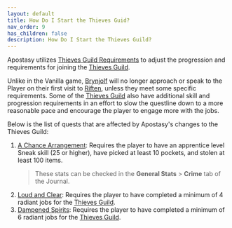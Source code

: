 ```yaml
---
layout: default
title: How Do I Start the Thieves Guid?
nav_order: 9
has_children: false
description: How Do I Start the Thieves Guild?
---
```


Apostasy utilizes [Thieves Guild Requirements](https://www.nexusmods.com/skyrimspecialedition/mods/33256) to adjust the progression and requirements for joining the [Thieves Guild](https://en.uesp.net/wiki/Skyrim:Thieves_Guild_(faction)).

Unlike in the Vanilla game, [Brynjolf](https://en.uesp.net/wiki/Skyrim:Brynjolf) will no longer approach or speak to the Player on their first visit to [Riften](https://en.uesp.net/wiki/Skyrim:Riften), unless they meet some specific requirements. Some of the [Thieves Guild](https://en.uesp.net/wiki/Skyrim:Thieves_Guild_(faction)) also have additional skill and progression requirements in an effort to slow the questline down to a more reasonable pace and encourage the player to engage more with the jobs.

Below is the list of quests that are affected by Apostasy's changes to the Thieves Guild:

 1. [A Chance Arrangement](https://en.uesp.net/wiki/Skyrim:A_Chance_Arrangement): Requires the player to have an apprentice level Sneak skill (25 or higher), have picked at least 10 pockets, and stolen at least 100 items.
    > These stats can be checked in the **General Stats** > **Crime** tab of the Journal.
 1. [Loud and Clear](https://en.uesp.net/wiki/Skyrim:Loud_and_Clear): Requires the player to have completed a minimum of 4 radiant jobs for the [Thieves Guild](https://en.uesp.net/wiki/Skyrim:Thieves_Guild_(faction)).
 1. [Dampened Spirits](https://en.uesp.net/wiki/Skyrim:Dampened_Spirits): Requires the player to have completed a minimum of 6 radiant jobs for the [Thieves Guild](https://en.uesp.net/wiki/Skyrim:Thieves_Guild_(faction)).

